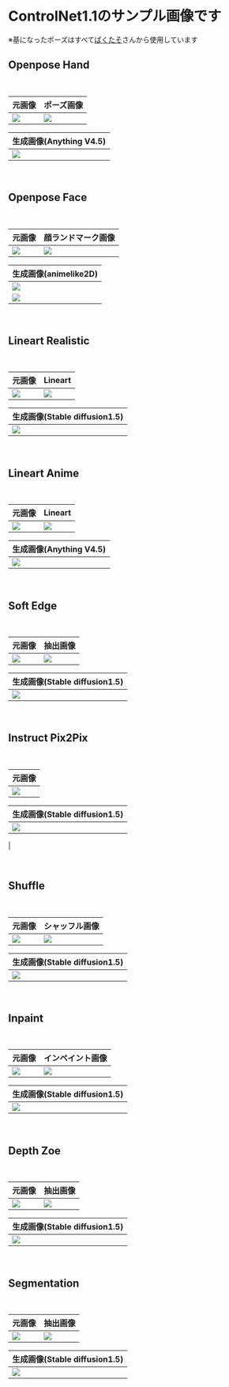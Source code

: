 # **ControlNet1.1のサンプル画像です**
※基になったポーズはすべて[ぱくたそ](https://www.pakutaso.com/)さんから使用しています

## **Openpose Hand**
<br>

|  元画像 |  ポーズ画像  |
| ---- | ---- |
|  ![](images/hand1.jpg)  |  ![](images/hand2.jpg) |


|  生成画像(Anything V4.5)   | 
| ---- | 
|  ![](images/hand3.jpg)  |
<br>

## **Openpose Face**
<br>

|  元画像  |  顔ランドマーク画像  |
| ---- | ---- |
|  ![](images/face1.jpg)  |  ![](images/face2.jpg)

|  生成画像(animelike2D)  | 
| ---- |
|  ![](images/face3.jpg)  |
|  ![](images/face4.jpg)  |
<br>

## **Lineart Realistic**
<br>

|  元画像  |  Lineart  |
| ---- | ---- |
|  ![](images/lineartr1.jpg)  |  ![](images/lineartr2.png)


|  生成画像(Stable diffusion1.5)  | 
| ---- | 
|  ![](images/lineartr3.png)  |
<br>

## **Lineart Anime**
<br>

|  元画像  |  Lineart  |
| ---- | ---- |
|  ![](images/linearta1.jpg)  |  ![](images/linearta2.jpg)


|  生成画像(Anything V4.5)  | 
| ---- | 
|  ![](images/linearta.jpg)  |
<br>

## **Soft Edge**
<br>

|  元画像  |  抽出画像  |
| ---- | ---- |
|  ![](images/se1.jpg)  |  ![](images/se2.jpg)


|  生成画像(Stable diffusion1.5)  | 
| ---- | 
|  ![](images/se.jpg)  |
<br>

## **Instruct Pix2Pix**
<br>

|  元画像  |
| ---- |
|  ![](images/ip2p1.jpg)  |

|  生成画像(Stable diffusion1.5)  | 
| ---- | 
|  ![](images/ip2p2.png)
  |

<br>

## **Shuffle**
<br>

|  元画像  |  シャッフル画像  |
| ---- | ---- |
|  ![](images/shuffle1.jpg)  |  ![](images/shuffle2.png)


|  生成画像(Stable diffusion1.5)  | 
| ---- | 
|  ![](images/shuffle3.png)  |
<br>

## **Inpaint**
<br>

|  元画像  |  インペイント画像  |
| ---- | ---- |
|  ![](images/inpaint1.jpg)  |  ![](images/inpaint2.jpg)


|  生成画像(Stable diffusion1.5)  | 
| ---- | 
|  ![](images/inpaint.jpg)  |
<br>

## **Depth Zoe**
<br>

|  元画像  |  抽出画像  |
| ---- | ---- |
|  ![](images/dz1.jpg)  |  ![](images/dz2.png)


|  生成画像(Stable diffusion1.5)  | 
| ---- | 
|  ![](images/dz3.png)  |
<br>

## **Segmentation**
<br>

|  元画像  |  抽出画像  |
| ---- | ---- |
|  ![](images/seg1.jpg)  |  ![](images/seg2.png)


|  生成画像(Stable diffusion1.5)  | 
| ---- | 
|  ![](images/seg3.png)  |
<br>